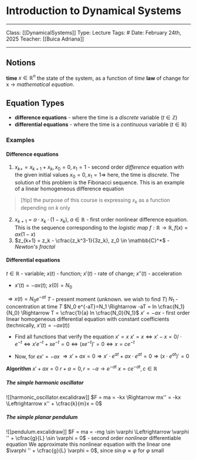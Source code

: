 # Introduction to Dynamical Systems
___
Class: [[DynamicalSystems]]
Type: Lecture
Tags: # 
Date: February 24th, 2025
Teacher: [[Buica Adriana]]
___
## Notions
**time** $x \in \mathbb{R}^n$ the state of the system, as a function of *time* 
**law**  of change for x $\rightarrow$ *mathematical equation*.

## Equation Types 
- **difference equations** - where the time is a *discrete* variable ($t \in \mathbb{Z}$) 
- **differential equations** - where the time is a *continuous* variable ($t \in \mathbb{R}$)
### Examples 
#### Difference equations
1. $x_{k+} = x_{k+1}+x_k, x_0 = 0, x_1 = 1$ - second order *difference* equation with the given initial values $x_0 = 0, x_1 = 1 \Rightarrow$ here, the time is *discrete*. The solution of this problem is the Fibonacci sequence. This is an example of a linear homogeneous difference equation 

>[!tip] the purpose of this course is expressing $x_k$ as a function depending on $k$ only 

2. $x_{k+1} = a\cdot x_k \cdot (1-x_k)$, $a \in \mathbb{R}$ - first order nonlinear difference equation. This is the sequence corresponding to the *logistic map* $f: \mathbb{R}\rightarrow \mathbb{R}, f(x) = ax(1-x)$  
3. $z_{k+1} = z_k - \cfrac{z_k^3-1}{3z_k}, z_0 \in \mathbb{C}^*$ - *Newton's fractal* 

#### Differential equations 
$t \in \mathbb{R}$ - variable; $x(t)$ - function;  $x'(t)$  - rate of change; $x''(t)$ - acceleration 

- $x'(t) = -ax(t)$; $x(0) = N_0$

$\Rightarrow x(t) = N_0 e^{-at}$
$T$ - present moment (unknown. we wish to find $T$)
$N_1$ - concentration at time $T$
$N_0 e^{-aT}=N_1 \Rightarrow -aT = ln \cfrac{N_1}{N_0} \Rightarrow T = \cfrac{1}{a} ln \cfrac{N_0}{N_1}$
$x' = -ax$ - first order linear homogeneous differential equation with constant coefficients (technically, $x'(t) = -ax(t)$)

- Find all functions that verify the equation $x' = x$
$x' = x \Leftrightarrow x'-x = 0 / \cdot e^{-t} \Leftrightarrow x'e^{-t}+ x e^{-t} = 0 \Leftrightarrow (xe^{-t})' = 0 \Leftrightarrow x = ce^{-t}$     

- Now, for $ex'=-ax$ 
$\Rightarrow x' + ax = 0 \Rightarrow x' \cdot e^{at}+ax \cdot e^{at}=0 \Rightarrow (x \cdot e^{at})' = 0$  

**Algorithm**
$x'+ax = 0$
$r + a = 0, r = -a \rightarrow e^{-at}$
$x = c e^{-at}, c \in \mathbb{R}$

##### The simple harmonic oscillator
![[harmonic_oscillator.excalidraw]] 
$F = ma = -kx \Rightarrow mx'' = -kx \Leftrightarrow x'' + \cfrac{k}{m}x = 0$
##### The simple planar pendulum
![[pendulum.excalidraw]]
$F = ma = -mg \sin \varphi \Leftrightarrow \varphi '' + \cfrac{g}{L} \sin \varphi = 0$ - second order *nonlinear* differentiable equation
We approximate this nonlinear equation with the linear one $\varphi '' + \cfrac{g}{L} \varphi = 0$, since $\sin \varphi \approx \varphi$ for $\varphi$ small 